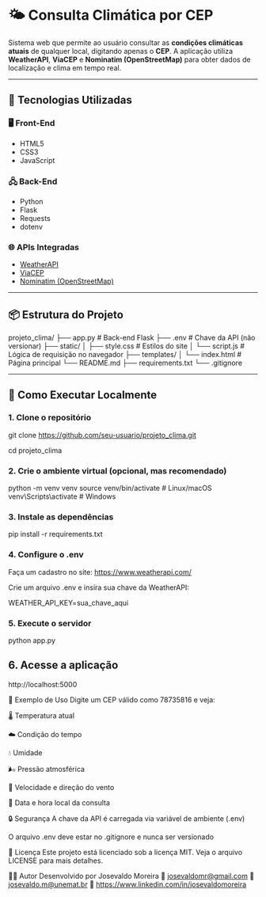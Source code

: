 # 🌤️ Consulta Climática por CEP

Sistema web que permite ao usuário consultar as **condições climáticas atuais** de qualquer local, digitando apenas o **CEP**. A aplicação utiliza **WeatherAPI**, **ViaCEP** e **Nominatim (OpenStreetMap)** para obter dados de localização e clima em tempo real.

---

## 🚀 Tecnologias Utilizadas

### 🖥️ Front-End
- HTML5
- CSS3
- JavaScript

### 🖧 Back-End
- Python
- Flask
- Requests
- dotenv

### 🌐 APIs Integradas
- [WeatherAPI](https://www.weatherapi.com/)
- [ViaCEP](https://viacep.com.br/)
- [Nominatim (OpenStreetMap)](https://nominatim.org/)

---

## 📦 Estrutura do Projeto
projeto_clima/
├── app.py # Back-end Flask
├── .env # Chave da API (não versionar)
├── static/
│ ├── style.css # Estilos do site
│ └── script.js # Lógica de requisição no navegador
├── templates/
│ └── index.html # Página principal
└── README.md
├── requirements.txt
└── .gitignore

---

## 🔧 Como Executar Localmente

### 1. Clone o repositório

git clone https://github.com/seu-usuario/projeto_clima.git

cd projeto_clima

### 2. Crie o ambiente virtual (opcional, mas recomendado)

python -m venv venv
source venv/bin/activate  # Linux/macOS
venv\Scripts\activate     # Windows

### 3. Instale as dependências

pip install -r requirements.txt

### 4. Configure o .env

Faça um cadastro no site: https://www.weatherapi.com/

Crie um arquivo .env e insira sua chave da WeatherAPI:

WEATHER_API_KEY=sua_chave_aqui

### 5. Execute o servidor

python app.py

## 6. Acesse a aplicação

http://localhost:5000


🧪 Exemplo de Uso
Digite um CEP válido como 78735816 e veja:

🌡️ Temperatura atual

☁️ Condição do tempo

💧 Umidade

🌬️ Pressão atmosférica

💨 Velocidade e direção do vento

📅 Data e hora local da consulta

🔒 Segurança
A chave da API é carregada via variável de ambiente (.env)

O arquivo .env deve estar no .gitignore e nunca ser versionado

📄 Licença
Este projeto está licenciado sob a licença MIT. Veja o arquivo LICENSE para mais detalhes.

🙋‍♂️ Autor
Desenvolvido por Josevaldo Moreira
📧 josevaldomr@gmail.com 📧 josevaldo.m@unemat.br
🔗 https://www.linkedin.com/in/josevaldomoreira

